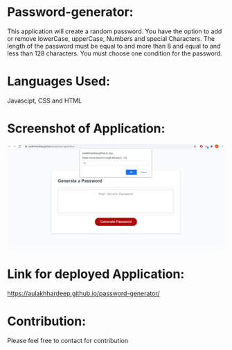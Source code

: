 # Password-generator:
This application will create a random password. You have the option to add or remove lowerCase, upperCase, Numbers and special Characters. The length of the password must be equal to and more than 8 and equal to and less than 128 characters. You must choose one condition for the password. 

# Languages Used:
Javascipt, CSS and HTML

# Screenshot of Application:
![alt text](https://github.com/aulakhhardeep/password-generator/blob/main/assets/images/1.JPG?raw=true)

# Link for deployed Application:
https://aulakhhardeep.github.io/password-generator/

# Contribution:
Please feel free to contact for contribution

